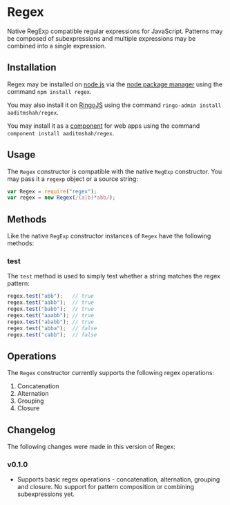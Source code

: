 # Regex #

Native RegExp compatible regular expressions for JavaScript. Patterns may be composed of subexpressions and multiple expressions may be combined into a single expression.

## Installation ##

Regex may be installed on [node.js](http://nodejs.org/ "node.js") via the [node package manager](https://npmjs.org/ "npm") using the command `npm install regex`.

You may also install it on [RingoJS](http://ringojs.org/ "Home - RingoJS") using the command `ringo-admin install aaditmshah/regex`.

You may install it as a [component](https://github.com/component/component "component/component") for web apps using the command `component install aaditmshah/regex`.

## Usage ##

The `Regex` constructor is compatible with the native `RegExp` constructor. You may pass it a `regexp` object or a source string:

```javascript
var Regex = require("regex");
var regex = new Regex(/(a|b)*abb/);
```

## Methods ##

Like the native `RegExp` constructor instances of `Regex` have the following methods:

### test ###

The `test` method is used to simply test whether a string matches the regex pattern:

```javascript
regex.test("abb");   // true
regex.test("aabb");  // true
regex.test("babb");  // true
regex.test("aaabb"); // true
regex.test("ababb"); // true
regex.test("abba");  // false
regex.test("cabb");  // false
```

## Operations ##

The `Regex` constructor currently supports the following regex operations:

1. Concatenation
2. Alternation
3. Grouping
4. Closure

## Changelog ##

The following changes were made in this version of Regex:

### v0.1.0 ###

* Supports basic regex operations - concatenation, alternation, grouping and closure. No support for pattern composition or combining subexpressions yet.
